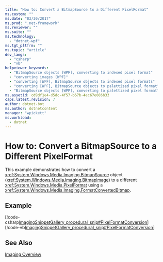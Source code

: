```yaml
---
title: "How to: Convert a BitmapSource to a Different PixelFormat"
ms.custom: ""
ms.date: "03/30/2017"
ms.prod: ".net-framework"
ms.reviewer: ""
ms.suite: ""
ms.technology: 
  - "dotnet-wpf"
ms.tgt_pltfrm: ""
ms.topic: "article"
dev_langs: 
  - "csharp"
  - "vb"
helpviewer_keywords: 
  - "BitmapSource objects [WPF], converting to indexed pixel format"
  - "converting images [WPF]"
  - "converting [WPF], BitmapSource objects to indexed pixel formats"
  - "converting [WPF], BitmapSource objects to palettized pixel format"
  - "BitmapSource objects [WPF], converting to palettized pixel format"
ms.assetid: cd9df1e4-d5dc-4f57-b67b-4ec67e086b33
caps.latest.revision: 7
author: dotnet-bot
ms.author: dotnetcontent
manager: "wpickett"
ms.workload: 
  - dotnet
---
```

# How to: Convert a BitmapSource to a Different PixelFormat
This example demonstrates how to convert a <xref:System.Windows.Media.Imaging.BitmapSource> object (<xref:System.Windows.Media.Imaging.BitmapImage>) to a different <xref:System.Windows.Media.PixelFormat> using a <xref:System.Windows.Media.Imaging.FormatConvertedBitmap>.  
  
## Example  
 [!code-csharp[ImagingSnippetGallery_procedural_snip#PixelFormatConversion](../../../../samples/snippets/csharp/VS_Snippets_Wpf/ImagingSnippetGallery_procedural_snip/CSharp/PixelFormatsExample.cs#pixelformatconversion)]
 [!code-vb[ImagingSnippetGallery_procedural_snip#PixelFormatConversion](../../../../samples/snippets/visualbasic/VS_Snippets_Wpf/ImagingSnippetGallery_procedural_snip/VB/PixelFormatsExample.vb#pixelformatconversion)]  
  
## See Also  
 [Imaging Overview](../../../../docs/framework/wpf/graphics-multimedia/imaging-overview.md)
